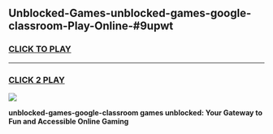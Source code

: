 
## Unblocked-Games-unblocked-games-google-classroom-Play-Online-#9upwt
<h3>
<a href="https://premium.freeplayer.one?title=unblocked-games-google-classroom&ref=27F">CLICK TO PLAY</a></h3>
<hr>

<h3>
<a href="https://premium.freeplayer.one?title=unblocked-games-google-classroom&ref=27F">CLICK 2 PLAY</a>
  
</h3>

<a href="https://premium.freeplayer.one?title=unblocked-games-google-classroom&ref=27F"><img src="https://clearcache.store/games.png"></a>


**unblocked-games-google-classroom games unblocked: Your Gateway to Fun and Accessible Online Gaming**
